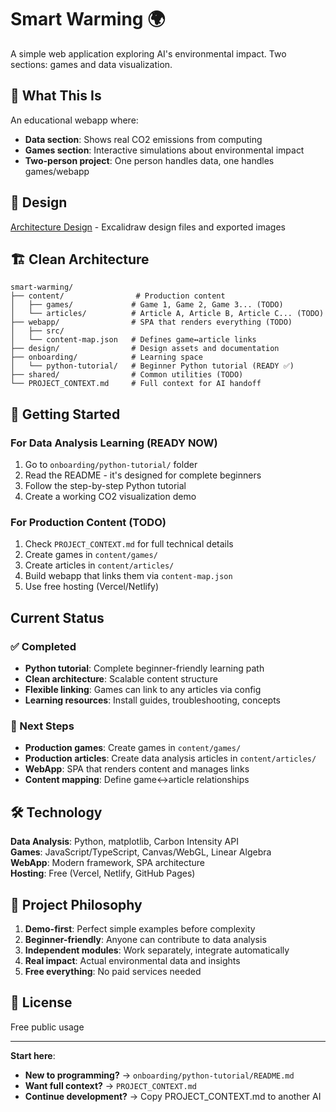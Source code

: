 # Smart Warming 🌍

A simple web application exploring AI's environmental impact. Two sections: games and data visualization.

## 🎯 What This Is

An educational webapp where:
- **Data section**: Shows real CO2 emissions from computing
- **Games section**: Interactive simulations about environmental impact
- **Two-person project**: One person handles data, one handles games/webapp

## 🎨 Design

[Architecture Design](design/) - Excalidraw design files and exported images

## 🏗️ Clean Architecture

```
smart-warming/
├── content/                # Production content
│   ├── games/             # Game 1, Game 2, Game 3... (TODO)
│   └── articles/          # Article A, Article B, Article C... (TODO)
├── webapp/                # SPA that renders everything (TODO)
│   ├── src/
│   └── content-map.json   # Defines game↔article links
├── design/                # Design assets and documentation
├── onboarding/            # Learning space
│   └── python-tutorial/   # Beginner Python tutorial (READY ✅)
├── shared/                # Common utilities (TODO)
└── PROJECT_CONTEXT.md     # Full context for AI handoff
```

## 🚀 Getting Started

### For Data Analysis Learning (READY NOW)
1. Go to `onboarding/python-tutorial/` folder
2. Read the README - it's designed for complete beginners
3. Follow the step-by-step Python tutorial
4. Create a working CO2 visualization demo

### For Production Content (TODO)
1. Check `PROJECT_CONTEXT.md` for full technical details
2. Create games in `content/games/`
3. Create articles in `content/articles/`
4. Build webapp that links them via `content-map.json`
5. Use free hosting (Vercel/Netlify)

## Current Status

### ✅ Completed
- **Python tutorial**: Complete beginner-friendly learning path
- **Clean architecture**: Scalable content structure  
- **Flexible linking**: Games can link to any articles via config
- **Learning resources**: Install guides, troubleshooting, concepts

### 🔄 Next Steps
- **Production games**: Create games in `content/games/`
- **Production articles**: Create data analysis articles in `content/articles/`
- **WebApp**: SPA that renders content and manages links
- **Content mapping**: Define game↔article relationships

## 🛠️ Technology

**Data Analysis**: Python, matplotlib, Carbon Intensity API  
**Games**: JavaScript/TypeScript, Canvas/WebGL, Linear Algebra  
**WebApp**: Modern framework, SPA architecture  
**Hosting**: Free (Vercel, Netlify, GitHub Pages)

## 🎯 Project Philosophy

1. **Demo-first**: Perfect simple examples before complexity
2. **Beginner-friendly**: Anyone can contribute to data analysis
3. **Independent modules**: Work separately, integrate automatically  
4. **Real impact**: Actual environmental data and insights
5. **Free everything**: No paid services needed

## 📝 License

Free public usage

---

**Start here**: 
- **New to programming?** → `onboarding/python-tutorial/README.md`
- **Want full context?** → `PROJECT_CONTEXT.md` 
- **Continue development?** → Copy PROJECT_CONTEXT.md to another AI